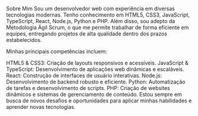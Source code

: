 Sobre Mim
Sou um desenvolvedor web com experiência em diversas tecnologias modernas. Tenho conhecimento em HTML5, CSS3, JavaScript, TypeScript, React, Node.js, Python e PHP. Além disso, sou adepto da Metodologia Ágil Scrum, o que me permite trabalhar de forma eficiente em equipes, entregando projetos de alta qualidade dentro dos prazos estabelecidos.

Minhas principais competências incluem:

HTML5 & CSS3: Criação de layouts responsivos e acessíveis.
JavaScript & TypeScript: Desenvolvimento de aplicações web dinâmicas e escaláveis.
React: Construção de interfaces de usuário interativas.
Node.js: Desenvolvimento de backend robusto e eficiente.
Python: Automatização de tarefas e desenvolvimento de scripts.
PHP: Criação de websites dinâmicos e sistemas de gerenciamento de conteúdo.
Estou sempre em busca de novos desafios e oportunidades para aplicar minhas habilidades e aprender novas tecnologias.
